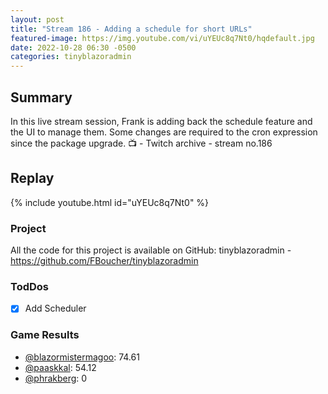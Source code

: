 ```yaml
---
layout: post
title: "Stream 186 - Adding a schedule for short URLs"
featured-image: https://img.youtube.com/vi/uYEUc8q7Nt0/hqdefault.jpg
date: 2022-10-28 06:30 -0500
categories: tinyblazoradmin
---
```


## Summary

In this live stream session, Frank is adding back the schedule feature and the UI to manage them. Some changes are required to the cron expression since the package upgrade.
📺 - Twitch archive - stream no.186

## Replay

{% include youtube.html id="uYEUc8q7Nt0" %}
<br/><!--more-->


### Project

All the code for this project is available on GitHub: tinyblazoradmin - https://github.com/FBoucher/tinyblazoradmin

### TodDos

- [X] Add Scheduler


### Game Results

- [@blazormistermagoo](https://www.twitch.tv/blazormistermagoo): 74.61
- [@paaskkal](https://www.twitch.tv/paaskkal): 54.12
- [@phrakberg](https://www.twitch.tv/phrakberg): 0


